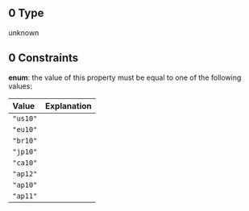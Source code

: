 ## 0 Type

unknown

## 0 Constraints

**enum**: the value of this property must be equal to one of the following values:

| Value    | Explanation |
| :------- | :---------- |
| `"us10"` |             |
| `"eu10"` |             |
| `"br10"` |             |
| `"jp10"` |             |
| `"ca10"` |             |
| `"ap12"` |             |
| `"ap10"` |             |
| `"ap11"` |             |
